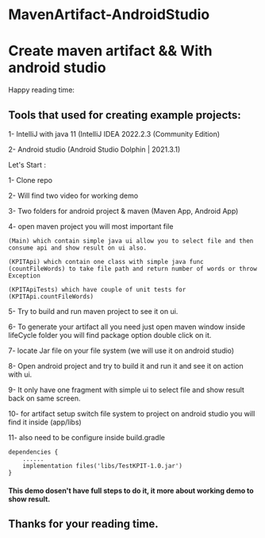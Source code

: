 # MavenArtifact-AndroidStudio

# Create maven artifact && With android studio

Happy reading time:

## Tools that used for creating example projects:

1- IntelliJ with java 11 (IntelliJ IDEA 2022.2.3 (Community Edition)

2- Android studio (Android Studio Dolphin | 2021.3.1)

Let's Start :

1- Clone repo 

2- Will find two video for working demo

3- Two folders for android project & maven (Maven App, Android App)

4- open maven project you will most important file 

    (Main) which contain simple java ui allow you to select file and then consume api and show result on ui also.

    (KPITApi) which contain one class with simple java func (countFileWords) to take file path and return number of words or throw Exception

    (KPITApiTests) which have couple of unit tests for (KPITApi.countFileWords)

5- Try to build and run maven project to see it on ui.

6- To generate your artifact all you need just open maven window inside lifeCycle folder you will find package option double click on it.

7- locate Jar file on your file system (we will use it on android studio)


8- Open android project and try to build it and run it and see it on action with ui.

9- It only have one fragment with simple ui to select file and show result back on same screen.

10- for artifact setup switch file system to project on android studio 
you will find it inside (app/libs)

11- also need to be configure inside build.gradle 

```
dependencies {
    ......
    implementation files('libs/TestKPIT-1.0.jar')
}
```

#### This demo dosen't have full steps to do it, it more about working demo to show result.



## Thanks for your reading time.


